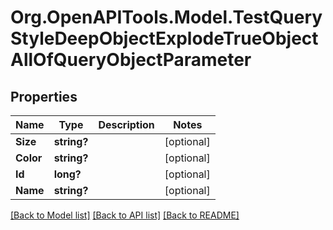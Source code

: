 # Org.OpenAPITools.Model.TestQueryStyleDeepObjectExplodeTrueObjectAllOfQueryObjectParameter

## Properties

Name | Type | Description | Notes
------------ | ------------- | ------------- | -------------
**Size** | **string?** |  | [optional] 
**Color** | **string?** |  | [optional] 
**Id** | **long?** |  | [optional] 
**Name** | **string?** |  | [optional] 

[[Back to Model list]](../README.md#documentation-for-models) [[Back to API list]](../README.md#documentation-for-api-endpoints) [[Back to README]](../README.md)

